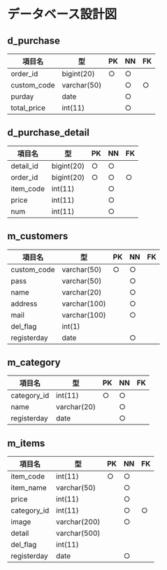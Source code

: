 # データベース設計図
 
## d_purchase
 
|項目名|型|PK|NN|FK|
|-----|--|--|--|--|
|order_id|bigint(20)|○|○||
|custom_code|varchar(50)||○|○|
|purday|date||○||
|total_price|int(11)||○||
 
## d_purchase_detail
 
|項目名|型|PK|NN|FK|
|-----|--|--|--|--|
|detail_id|bigint(20)|○|○||
|order_id|bigint(20) |○|○|○|
|item_code|int(11)||○||
|price|int(11)||○||
|num|int(11)||○||
 
## m_customers
 
|項目名|型|PK|NN|FK|
|-----|--|--|--|--|
|custom_code|varchar(50)|○|○||
|pass|varchar(50)||○||
|name|varchar(20)||○||
|address|varchar(100)||○||
|mail|varchar(100)||○||
|del_flag|int(1)||||
|registerday|date||○||
 
## m_category
 
|項目名|型|PK|NN|FK|
|-----|--|--|--|--|
|category_id|int(11)|○|○||
|name|varchar(20)||○||
|registerday|date||○||
 
## m_items
 
|項目名|型|PK|NN|FK|
|-----|--|--|--|--|
|item_code|int(11)|○|○||
|item_name|varchar(50)||○||
|price|int(11)||○||
|category_id|int(11)||○|○|
|image|varchar(200)||○||
|detail|varchar(500)||||
|del_flag|int(11)||||
|registerday|date||○||
